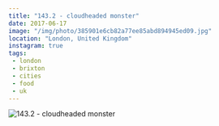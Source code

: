 ```yaml
---
title: "143.2 - cloudheaded monster"
date: 2017-06-17
image: "/img/photo/385901e6cb82a77ee85abd894945ed09.jpg"
location: "London, United Kingdom"
instagram: true
tags:
 - london
 - brixton
 - cities
 - food
 - uk
---
```


![143.2 - cloudheaded monster](/img/photo/385901e6cb82a77ee85abd894945ed09.jpg)
